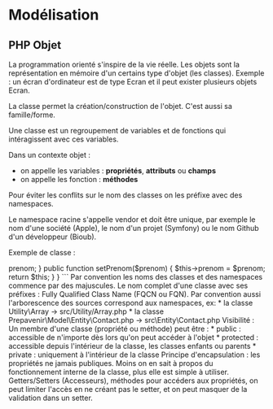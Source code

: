 Modélisation
============

PHP Objet
---------

La programmation orienté s'inspire de la vie réelle. Les objets sont la représentation en mémoire d'un certains type d'objet (les classes). Exemple : un écran d'ordinateur est de type Ecran et il peut exister plusieurs objets Ecran.

La classe permet la création/construction de l'objet. C'est aussi sa famille/forme.

Une classe est un regroupement de variables et de fonctions qui intéragissent avec ces variables.

Dans un contexte objet :

 * on appelle les variables : **propriétés**, **attributs** ou **champs**
 * on appelle les fonction : **méthodes**

Pour éviter les conflits sur le nom des classes on les préfixe avec des namespaces.

Le namespace racine s'appelle vendor et doit être unique, par exemple le nom d'une société (Apple), le nom d'un projet (Symfony) ou le nom Github d'un développeur (Bioub).

Exemple de classe :

<?php

namespace Prepavenir\Model\Entity;

```php
class Contact
{
    protected $prenom;

    public function getPrenom()
    {
        return $this->prenom;
    }
    
    public function setPrenom($prenom)
    {
        $this->prenom = $prenom;
        return $this;
    }
}
```

Par convention les noms des classes et des namespaces commence par des majuscules.

Le nom complet d'une classe avec ses préfixes : Fully Qualified Class Name (FQCN ou FQN).

Par convention aussi l'arborescence des sources correspond aux namespaces, ex:

* la classe Utility\Array -> src/Utility/Array.php
* la classe Prepavenir\Model\Entity\Contact.php -> src\Entity\Contact.php

Visibilité :

Un membre d'une classe (propriété ou méthode) peut être :

 * public : accessible de n'importe dès lors qu'on peut accéder à l'objet
 * protected : accessible depuis l'intérieur de la classe, les classes enfants ou parents
 * private : uniquement à l'intérieur de la classe

Principe d'encapsulation : les propriétés ne jamais publiques. Moins on en sait à propos du fonctionnement interne de la classe, plus elle est simple à utiliser.

Getters/Setters (Accesseurs), méthodes pour accéders aux propriétés, on peut limiter l'accès en ne créant pas le setter, et on peut masquer de la validation dans un setter.

